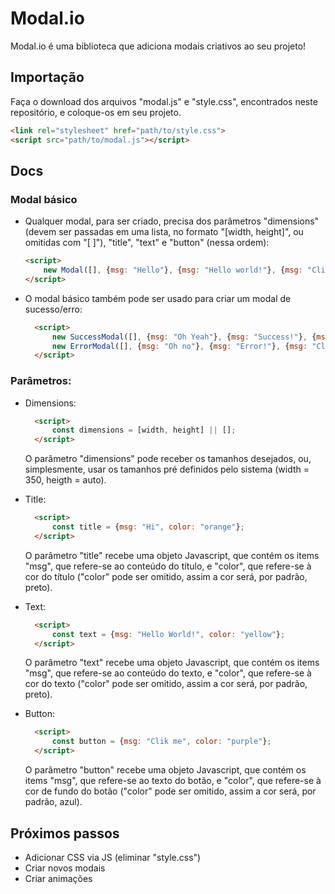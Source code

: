 # Modal.io
<p align="justify">Modal.io é uma biblioteca que adiciona modais criativos ao seu projeto!</p>

## Importação
<p>Faça o download dos arquivos "modal.js" e "style.css", encontrados neste repositório, e coloque-os em seu projeto.</p>

```html
<link rel="stylesheet" href="path/to/style.css">
<script src="path/to/modal.js"></script>
```

## Docs

### Modal básico
* Qualquer modal, para ser criado, precisa dos parâmetros "dimensions" (devem ser passadas em uma lista, no formato "[width, height]", 
ou omitidas com "[ ]"), "title", "text" e "button" (nessa ordem): 
    ```html 
    <script>
        new Modal([], {msg: "Hello"}, {msg: "Hello world!"}, {msg: "Click here", color: "blue"});
    </script>
    ```
* O modal básico também pode ser usado para criar um modal de sucesso/erro:
  ```html 
    <script>
        new SuccessModal([], {msg: "Oh Yeah"}, {msg: "Success!"}, {msg: "Close"});
        new ErrorModal([], {msg: "Oh no"}, {msg: "Error!"}, {msg: "Close"});
    </script>
    ```

### Parâmetros:
* Dimensions: 
    ```html 
      <script>
          const dimensions = [width, height] || [];
      </script>
    ```
    <p> O parâmetro "dimensions" pode receber os tamanhos desejados, ou, simplesmente, usar os tamanhos pré definidos pelo sistema 
    (width = 350, heigth = auto).
    </p>
    
* Title: 
    ```html 
      <script>
          const title = {msg: "Hi", color: "orange"};
      </script>
    ```
    <p> O parâmetro "title" recebe uma objeto Javascript, que contém os items "msg", que refere-se ao conteúdo do título, e "color", 
    que refere-se à cor do título ("color" pode ser omitido, assim a cor será, por padrão, preto).
    </p>
    
* Text: 
    ```html 
      <script>
          const text = {msg: "Hello World!", color: "yellow"};
      </script>
    ```
    <p> O parâmetro "text" recebe uma objeto Javascript, que contém os items "msg", que refere-se ao conteúdo do texto, e "color", 
    que refere-se à cor do texto ("color" pode ser omitido, assim a cor será, por padrão, preto).
    </p>
    
* Button: 
    ```html 
      <script>
          const button = {msg: "Clik me", color: "purple"};
      </script>
    ```
    <p> O parâmetro "button" recebe uma objeto Javascript, que contém os items "msg", que refere-se ao texto do botão, e "color", 
    que refere-se à cor de fundo do botão ("color" pode ser omitido, assim a cor será, por padrão, azul).
    </p>
    
  
## Próximos passos
* Adicionar CSS via JS (eliminar "style.css")
* Criar novos modais 
* Criar animações
  

